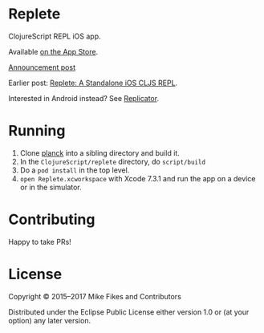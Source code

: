 # Replete

ClojureScript REPL iOS app.

Available [on the App Store](https://itunes.apple.com/us/app/replete/id1013465639?ls=1&mt=8).

[Announcement post](http://blog.fikesfarm.com/posts/2015-07-20-ios-clojurescript-repl-available-in-app-store.html)

Earlier post: [Replete: A Standalone iOS CLJS REPL](http://blog.fikesfarm.com/posts/2015-06-27-replete-a-standalone-ios-cljs-repl.html).

Interested in Android instead? See [Replicator](https://github.com/tahmidsadik112/Replicator).

# Running

1. Clone [planck](https://github.com/mfikes/planck) into a sibling directory and build it.
1. In the `ClojureScript/replete` directory, do `script/build`
1. Do a `pod install` in the top level.
1. `open Replete.xcworkspace` with Xcode 7.3.1 and run the app on a device or in the simulator.

# Contributing

Happy to take PRs!

# License

Copyright © 2015–2017 Mike Fikes and Contributors

Distributed under the Eclipse Public License either version 1.0 or (at your option) any later version.
